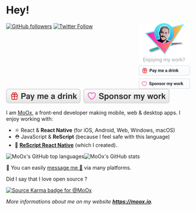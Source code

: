 # Hey!

<a href="https://github.com/MoOx/rescript-next?sponsor=1">
  <img width="140" align="right" alt="Sponsoring button" src="https://github.com/moox/.github/raw/main/FUNDING.svg">
</a>

[![GitHub followers](https://img.shields.io/github/followers/MoOx?style=social&label=Follow%20me)](https://github.com/MoOx)
[![Twitter Follow](https://img.shields.io/twitter/follow/MoOx?style=social&label=Follow%20me)](https://twitter.com/MoOx)
[![Sponsor my work](https://github.com/moox/.github/raw/main/FUNDING-button.svg)](https://github.com/MoOx/rescript-next?sponsor=1)

I am [MoOx](https://moox.io), a front-end developer making mobile, web & desktop apps. I enjoy working with:

- ⚛️ React & **React Native** (for iOS, Android, Web, Windows, macOS)
- ⛑ JavaScript & **ReScript** (because I feel safe with this language)
- 🚀 **[ReScript React Native](https://rescript-react-native.github.io)** (which I created).

<img height="125" src="https://github-readme-stats.vercel.app/api/top-langs/?username=MoOx&theme=synthwave&layout=compact" alt="MoOx's GitHub top languages"
/><img height="125" src="https://github-readme-stats.vercel.app/api?username=moox&show_icons=true&theme=synthwave&count_private=true" alt="MoOx's GitHub stats"
/>

💬 You can easily [message me 📩](https://moox.io/contact) via many platforms.

Did I say that I love open source ?

<a href="https://sourcekarma.vercel.app/MoOx"><img height="115" src="https://sourcekarma-og.vercel.app/api/MoOx/github" alt="Source Karma badge for @MoOx"/></a>

_More informations about me on my website **<https://moox.io>**._
